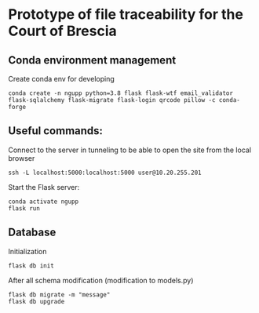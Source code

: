# Prototype of file traceability for the Court of Brescia

## Conda environment management


Create conda env for developing
```console
conda create -n ngupp python=3.8 flask flask-wtf email_validator flask-sqlalchemy flask-migrate flask-login qrcode pillow -c conda-forge
```


## Useful commands:

Connect to the server in tunneling to be able to open the site from the local browser
```console
ssh -L localhost:5000:localhost:5000 user@10.20.255.201
```



Start the Flask server:
```console
conda activate ngupp
flask run
```


## Database
Initialization
```console
flask db init
```

After all schema modification (modification to models.py)
```console
flask db migrate -m "message"
flask db upgrade
```

